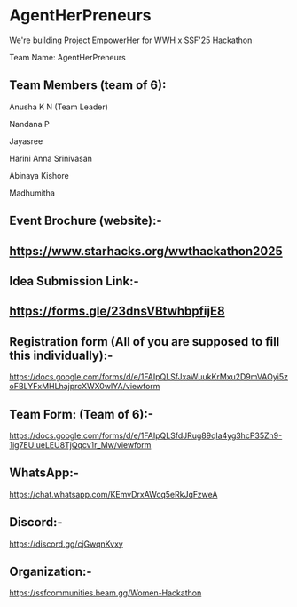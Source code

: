 # AgentHerPreneurs

We're building Project EmpowerHer for WWH x SSF'25 Hackathon

Team Name: AgentHerPreneurs

Team Members (team of 6):
-

Anusha K N (Team Leader)

Nandana P

Jayasree

Harini Anna Srinivasan

Abinaya Kishore 

Madhumitha



Event Brochure (website):-  
-
https://www.starhacks.org/wwthackathon2025 
-

Idea Submission Link:-
-
https://forms.gle/23dnsVBtwhbpfijE8
-
Registration form (All of you are supposed to fill this individually):-
-
https://docs.google.com/forms/d/e/1FAIpQLSfJxaWuukKrMxu2D9mVAOyi5zoFBLYFxMHLhajprcXWX0wIYA/viewform

Team Form: (Team of 6):-
-
https://docs.google.com/forms/d/e/1FAIpQLSfdJRug89qla4yg3hcP35Zh9-1ig7EUIueLEU8TjQqcv1r_Mw/viewform

WhatsApp:-
-
https://chat.whatsapp.com/KEmvDrxAWcq5eRkJqFzweA

Discord:-
-
https://discord.gg/cjGwqnKvxy

Organization:-
-

https://ssfcommunities.beam.gg/Women-Hackathon
